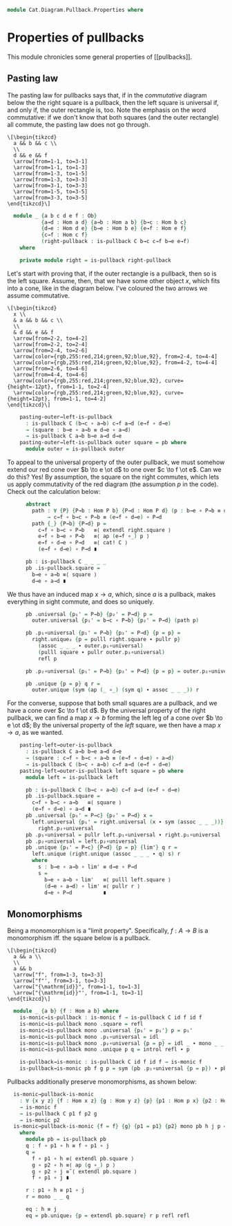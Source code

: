 <!--
```agda
open import Cat.Diagram.Pullback
open import Cat.Prelude

import Cat.Reasoning
```
-->

```agda
module Cat.Diagram.Pullback.Properties where
```

<!--
```agda
module _ {o ℓ} {C : Precategory o ℓ} where
  open Cat.Reasoning C
  open is-pullback

  private variable
    A B P : Ob
    f g h : Hom A B
```
-->

# Properties of pullbacks

This module chronicles some general properties of [[pullbacks]].

## Pasting law

The pasting law for pullbacks says that, if in the _commutative_ diagram
below the the right square is a pullback, then the left square is
universal if, and only if, the outer rectangle is, too. Note the
emphasis on the word commutative: if we don't know that both squares
(and the outer rectangle) all commute, the pasting law does not go
through.

~~~{.quiver}
\[\begin{tikzcd}
  a && b && c \\
  \\
  d && e && f
  \arrow[from=1-1, to=3-1]
  \arrow[from=1-1, to=1-3]
  \arrow[from=1-3, to=1-5]
  \arrow[from=1-3, to=3-3]
  \arrow[from=3-1, to=3-3]
  \arrow[from=1-5, to=3-5]
  \arrow[from=3-3, to=3-5]
\end{tikzcd}\]
~~~

```agda
  module _ {a b c d e f : Ob}
           {a→d : Hom a d} {a→b : Hom a b} {b→c : Hom b c}
           {d→e : Hom d e} {b→e : Hom b e} {e→f : Hom e f}
           {c→f : Hom c f}
           (right-pullback : is-pullback C b→c c→f b→e e→f)
    where

    private module right = is-pullback right-pullback
```

Let's start with proving that, if the outer rectangle is a pullback,
then so is the left square. Assume, then, that we have some other object
$x$, which fits into a cone, like in the diagram below. I've coloured
the two arrows we assume commutative.

~~~{.quiver}
\[\begin{tikzcd}
  x \\
  & a && b && c \\
  \\
  & d && e && f
  \arrow[from=2-2, to=4-2]
  \arrow[from=2-2, to=2-4]
  \arrow[from=2-4, to=2-6]
  \arrow[color={rgb,255:red,214;green,92;blue,92}, from=2-4, to=4-4]
  \arrow[color={rgb,255:red,214;green,92;blue,92}, from=4-2, to=4-4]
  \arrow[from=2-6, to=4-6]
  \arrow[from=4-4, to=4-6]
  \arrow[color={rgb,255:red,214;green,92;blue,92}, curve={height=-12pt}, from=1-1, to=2-4]
  \arrow[color={rgb,255:red,214;green,92;blue,92}, curve={height=12pt}, from=1-1, to=4-2]
\end{tikzcd}\]
~~~

```agda
    pasting-outer→left-is-pullback
      : is-pullback C (b→c ∘ a→b) c→f a→d (e→f ∘ d→e)
      → (square : b→e ∘ a→b ≡ d→e ∘ a→d)
      → is-pullback C a→b b→e a→d d→e
    pasting-outer→left-is-pullback outer square = pb where
      module outer = is-pullback outer
```

To appeal to the universal property of the outer pullback, we must
somehow extend our red cone over $b \to e \ot d$ to one over $c \to f
\ot e$. Can we do this? Yes! By assumption, the square on the right
commutes, which lets us apply commutativity of the red diagram (the
assumption $p$ in the code). Check out the calculation below:

```agda
      abstract
        path : ∀ {P} {P→b : Hom P b} {P→d : Hom P d} (p : b→e ∘ P→b ≡ d→e ∘ P→d)
             → c→f ∘ b→c ∘ P→b ≡ (e→f ∘ d→e) ∘ P→d
        path {_} {P→b} {P→d} p =
          c→f ∘ b→c ∘ P→b   ≡⟨ extendl right.square ⟩
          e→f ∘ b→e ∘ P→b   ≡⟨ ap (e→f ∘_) p ⟩
          e→f ∘ d→e ∘ P→d   ≡⟨ cat! C ⟩
          (e→f ∘ d→e) ∘ P→d ∎

      pb : is-pullback C _ _ _ _
      pb .is-pullback.square =
        b→e ∘ a→b ≡⟨ square ⟩
        d→e ∘ a→d ∎
```

We thus have an induced map $x \to a$, which, since $a$ is a pullback,
makes everything in sight commute, and does so uniquely.

```agda
      pb .universal {p₁' = P→b} {p₂' = P→d} p =
        outer.universal {p₁' = b→c ∘ P→b} {p₂' = P→d} (path p)

      pb .p₁∘universal {p₁' = P→b} {p₂' = P→d} {p = p} =
        right.unique₂ {p = pulll right.square ∙ pullr p}
          (assoc _ _ _ ∙ outer.p₁∘universal)
          (pulll square ∙ pullr outer.p₂∘universal)
          refl p

      pb .p₂∘universal {p₁' = P→b} {p₂' = P→d} {p = p} = outer.p₂∘universal

      pb .unique {p = p} q r =
        outer.unique (sym (ap (_ ∘_) (sym q) ∙ assoc _ _ _)) r
```

For the converse, suppose that both small squares are a pullback, and we
have a cone over $c \to f \ot d$. By the universal property of the right
pullback, we can find a map $x \to b$ forming the left leg of a cone
over $b \to e \ot d$; By the universal property of the _left_ square, we
then have a map $x \to a$, as we wanted.

```agda
    pasting-left→outer-is-pullback
      : is-pullback C a→b b→e a→d d→e
      → (square : c→f ∘ b→c ∘ a→b ≡ (e→f ∘ d→e) ∘ a→d)
      → is-pullback C (b→c ∘ a→b) c→f a→d (e→f ∘ d→e)
    pasting-left→outer-is-pullback left square = pb where
      module left = is-pullback left

      pb : is-pullback C (b→c ∘ a→b) c→f a→d (e→f ∘ d→e)
      pb .is-pullback.square =
        c→f ∘ b→c ∘ a→b   ≡⟨ square ⟩
        (e→f ∘ d→e) ∘ a→d ∎
      pb .universal {p₁' = P→c} {p₂' = P→d} x =
        left.universal {p₁' = right.universal (x ∙ sym (assoc _ _ _))} {p₂' = P→d}
          right.p₂∘universal
      pb .p₁∘universal = pullr left.p₁∘universal ∙ right.p₁∘universal
      pb .p₂∘universal = left.p₂∘universal
      pb .unique {p₁' = P→c} {P→d} {p = p} {lim'} q r =
        left.unique (right.unique (assoc _ _ _ ∙ q) s) r
        where
          s : b→e ∘ a→b ∘ lim' ≡ d→e ∘ P→d
          s =
            b→e ∘ a→b ∘ lim'   ≡⟨ pulll left.square ⟩
            (d→e ∘ a→d) ∘ lim' ≡⟨ pullr r ⟩
            d→e ∘ P→d          ∎
```

## Monomorphisms

Being a monomorphism is a "limit property". Specifically, $f : A \to B$
is a monomorphism iff. the square below is a pullback.

~~~{.quiver}
\[\begin{tikzcd}
  a && a \\
  \\
  a && b
  \arrow["f", from=1-3, to=3-3]
  \arrow["f"', from=3-1, to=3-3]
  \arrow["{\mathrm{id}}", from=1-1, to=1-3]
  \arrow["{\mathrm{id}}"', from=1-1, to=3-1]
\end{tikzcd}\]
~~~

```agda
  module _ {a b} {f : Hom a b} where
    is-monic→is-pullback : is-monic f → is-pullback C id f id f
    is-monic→is-pullback mono .square = refl
    is-monic→is-pullback mono .universal {p₁' = p₁'} p = p₁'
    is-monic→is-pullback mono .p₁∘universal = idl _
    is-monic→is-pullback mono .p₂∘universal {p = p} = idl _ ∙ mono _ _ p
    is-monic→is-pullback mono .unique p q = introl refl ∙ p

    is-pullback→is-monic : is-pullback C id f id f → is-monic f
    is-pullback→is-monic pb f g p = sym (pb .p₁∘universal {p = p}) ∙ pb .p₂∘universal
```

Pullbacks additionally preserve monomorphisms, as shown below:

```agda
  is-monic→pullback-is-monic
    : ∀ {x y z} {f : Hom x z} {g : Hom y z} {p} {p1 : Hom p x} {p2 : Hom p y}
    → is-monic f
    → is-pullback C p1 f p2 g
    → is-monic p2
  is-monic→pullback-is-monic {f = f} {g} {p1 = p1} {p2} mono pb h j p = eq
    where
      module pb = is-pullback pb
      q : f ∘ p1 ∘ h ≡ f ∘ p1 ∘ j
      q =
        f ∘ p1 ∘ h ≡⟨ extendl pb.square ⟩
        g ∘ p2 ∘ h ≡⟨ ap (g ∘_) p ⟩
        g ∘ p2 ∘ j ≡˘⟨ extendl pb.square ⟩
        f ∘ p1 ∘ j ∎

      r : p1 ∘ h ≡ p1 ∘ j
      r = mono _ _ q

      eq : h ≡ j
      eq = pb.unique₂ {p = extendl pb.square} r p refl refl
```

<!--
```agda
  rotate-pullback
    : ∀ {x y z} {f : Hom x z} {g : Hom y z} {p} {p1 : Hom p x} {p2 : Hom p y}
    → is-pullback C p1 f p2 g
    → is-pullback C p2 g p1 f
  rotate-pullback pb .square = sym (pb .square)
  rotate-pullback pb .universal p = pb .universal (sym p)
  rotate-pullback pb .p₁∘universal = pb .p₂∘universal
  rotate-pullback pb .p₂∘universal = pb .p₁∘universal
  rotate-pullback pb .unique p q = pb .unique q p

  pullback-unique
    : ∀ {p p' x y z} {f : Hom x z} {g : Hom y z} {p1 : Hom p x} {p2 : Hom p y}
        {p1' : Hom p' x} {p2' : Hom p' y}
    → (pb : is-pullback C p1 f p2 g)
    → (sq : f ∘ p1' ≡ g ∘ p2')
    → is-invertible (pb .universal sq)
    ≃ is-pullback C p1' f p2' g
  pullback-unique {f = f} {g} {p1} {p2} {p1'} {p2'} pb sq
    = prop-ext! inv→pb pb→inv
    where
    module _ (inv : is-invertible (pb .universal sq)) where
      module i = is-invertible inv
      open is-pullback
      inv→pb : is-pullback C p1' f p2' g
      inv→pb .square = sq
      inv→pb .universal p = i.inv ∘ pb .universal p
      inv→pb .p₁∘universal = pulll (rswizzle (sym (pb .p₁∘universal)) i.invl) ∙ pb .p₁∘universal
      inv→pb .p₂∘universal = pulll (rswizzle (sym (pb .p₂∘universal)) i.invl) ∙ pb .p₂∘universal
      inv→pb .unique p q =
        sym (lswizzle (sym (pb .unique (pulll (pb .p₁∘universal) ∙ p) (pulll (pb .p₂∘universal) ∙ q))) i.invr)
    pb→inv : is-pullback C p1' f p2' g → is-invertible (pb .universal sq)
    pb→inv pb' = make-invertible (pb' .universal (pb .square))
      (unique₂ pb {p = pb .square}
        (pulll (pb .p₁∘universal) ∙ pb' .p₁∘universal)
        (pulll (pb .p₂∘universal) ∙ pb' .p₂∘universal)
        (idr _) (idr _))
      (unique₂ pb' {p = pb' .square}
        (pulll (pb' .p₁∘universal) ∙ pb .p₁∘universal)
        (pulll (pb' .p₂∘universal) ∙ pb .p₂∘universal)
        (idr _) (idr _))

  is-pullback-iso
    : ∀ {p p' x y z} {f : Hom x z} {g : Hom y z} {p1 : Hom p x} {p2 : Hom p y}
    → (i : p ≅ p')
    → is-pullback C p1 f p2 g
    → is-pullback C (p1 ∘ _≅_.from i) f (p2 ∘ _≅_.from i) g
  is-pullback-iso i pb = Equiv.to
    (pullback-unique pb (extendl (pb .square)))
    (subst is-invertible (pb .unique refl refl) (iso→invertible (i Iso⁻¹)))

  Pullback-unique
    : ∀ {x y z} {f : Hom x z} {g : Hom y z}
    → is-category C
    → is-prop (Pullback C f g)
  Pullback-unique {x = X} {Y} {Z} {f} {g} c-cat x y = p where
    open Pullback
    module x = Pullback x
    module y = Pullback y
    apices = c-cat .to-path (invertible→iso _ (Equiv.from (pullback-unique (y .has-is-pb) (x .square)) (x .has-is-pb)))

    abstract
      p1s : PathP (λ i → Hom (apices i) X) x.p₁ y.p₁
      p1s = Univalent.Hom-pathp-refll-iso c-cat (x.p₁∘universal)

      p2s : PathP (λ i → Hom (apices i) Y) x.p₂ y.p₂
      p2s = Univalent.Hom-pathp-refll-iso c-cat (x.p₂∘universal)

      lims
        : ∀ {P'} {p1' : Hom P' X} {p2' : Hom P' Y} (p : f ∘ p1' ≡ g ∘ p2')
        → PathP (λ i → Hom P' (apices i)) (x.universal p) (y.universal p)
      lims p = Univalent.Hom-pathp-reflr-iso c-cat $
        y.unique (pulll y.p₁∘universal ∙ x.p₁∘universal)
                (pulll y.p₂∘universal ∙ x.p₂∘universal)

    p : x ≡ y
    p i .apex = apices i
    p i .p₁ = p1s i
    p i .p₂ = p2s i
    p i .has-is-pb .square =
      is-prop→pathp (λ i → Hom-set (apices i) Z (f ∘ p1s i) (g ∘ p2s i))
        x.square y.square i
    p i .has-is-pb .universal p = lims p i
    p i .has-is-pb .p₁∘universal {p = p} =
      is-prop→pathp (λ i → Hom-set _ X (p1s i ∘ lims p i) _)
        x.p₁∘universal y.p₁∘universal i
    p i .has-is-pb .p₂∘universal {p = p} =
      is-prop→pathp (λ i → Hom-set _ _ (p2s i ∘ lims p i) _)
        x.p₂∘universal y.p₂∘universal i
    p i .has-is-pb .unique {P' = P'} {p₁' = p₁'} {p₂' = p₂'} {p = p'} {lim' = lim'} =
      is-prop→pathp
        (λ i   → Π-is-hlevel {A = Hom P' (apices i)} 1
        λ lim → Π-is-hlevel {A = p1s i ∘ lim ≡ p₁'} 1
        λ p   → Π-is-hlevel {A = p2s i ∘ lim ≡ p₂'} 1
        λ q   → Hom-set P' (apices i) lim (lims p' i))
        (λ lim → x.unique {lim' = lim})
        (λ lim → y.unique {lim' = lim})
        i lim'

  canonically-stable
    : ∀ {ℓ'} (P : ∀ {a b} → Hom a b → Type ℓ')
    → is-category C
    → (pb : ∀ {a b c} (f : Hom a c) (g : Hom b c) → Pullback C f g)
    → ( ∀ {A B X} (f : Hom A B) (g : Hom X B)
      → P f → P (pb g f .Pullback.p₁) )
    → is-pullback-stable C P
  canonically-stable P C-cat pbs stab f g Pf pb =
    transport (λ i → P (Pullback-unique C-cat (pbs g f) pb' i .Pullback.p₁))
      (stab f g Pf)
    where
      pb' : Pullback C _ _
      pb' = record { has-is-pb = pb }
```
-->
